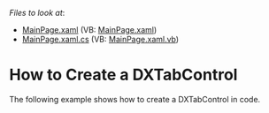 <!-- default file list -->
*Files to look at*:

* [MainPage.xaml](./CS/TabControl_CreatingManually/MainPage.xaml) (VB: [MainPage.xaml](./VB/TabControl_CreatingManually/MainPage.xaml))
* [MainPage.xaml.cs](./CS/TabControl_CreatingManually/MainPage.xaml.cs) (VB: [MainPage.xaml.vb](./VB/TabControl_CreatingManually/MainPage.xaml.vb))
<!-- default file list end -->
# How to Create a DXTabControl


<p>The following example shows how to create a DXTabControl in code.</p>

<br/>


